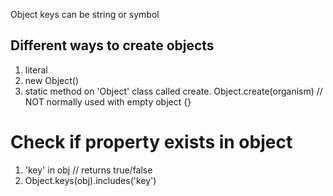 Object keys can be string or symbol

## Different ways to create objects

1. literal
2. new Object()
3. static method on 'Object' class called create.
   Object.create(organism) // NOT normally used with empty object {}

# Check if property exists in object

1. 'key' in obj // returns true/false
2. Object.keys(obj).includes('key')
